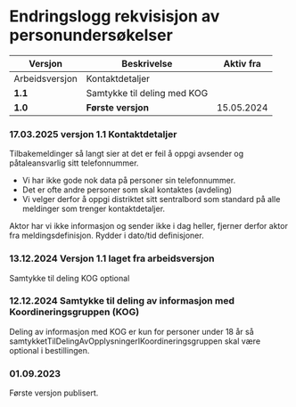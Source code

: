 # Endringslogg rekvisisjon av personundersøkelser

| Versjon        | Beskrivelse                 | Aktiv fra  | 
|----------------|-----------------------------|------------|
| Arbeidsversjon | Kontaktdetaljer             |            |
| **1.1**        | Samtykke til deling med KOG |            |
| **1.0**        | **Første versjon**          | 15.05.2024 |


### 17.03.2025 versjon 1.1 Kontaktdetaljer
Tilbakemeldinger så langt sier at det er feil å oppgi avsender og påtaleansvarlig sitt telefonnummer.
* Vi har ikke gode nok data på personer sin telefonnummer.
* Det er ofte andre personer som skal kontaktes (avdeling)
* Vi velger derfor å oppgi distriktet sitt sentralbord som standard på alle meldinger som trenger kontaktdetaljer.

Aktor har vi ikke informasjon og sender ikke i dag heller, fjerner derfor aktor fra meldingsdefinisjon.
Rydder i dato/tid definisjoner.
### 13.12.2024 Versjon 1.1 laget fra arbeidsversjon
Samtykke til deling KOG optional

### 12.12.2024 Samtykke til deling av informasjon med Koordineringsgruppen (KOG)
Deling av informasjon med KOG er kun for personer under 18 år så samtykketTilDelingAvOpplysningerIKoordineringsgruppen skal
være optional i bestillingen.

### 01.09.2023
Første versjon publisert.
